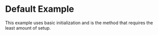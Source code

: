 # Default Example 
This example uses basic initialization and is the method that requires the least amount of setup.

